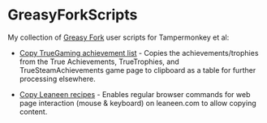 # GreasyForkScripts

My collection of [Greasy Fork](https://greasyfork.org/en) user scripts for Tampermonkey et al:

- [Copy TrueGaming achievement list](docs/TrueGaming-CopyAchievementList.md) - Copies the achievements/trophies from the True Achievements, TrueTrophies, and TrueSteamAchievements game page to clipboard as a table for further processing elsewhere.

- [Copy Leaneen recipes](docs/Leaneen-CopyRecipes.md) - Enables regular browser commands for web page interaction (mouse & keyboard) on leaneen.com to allow copying content.
